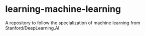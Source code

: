 # learning-machine-learning
A repository to follow the specialization of machine learning from Stanford/DeepLearning.AI
